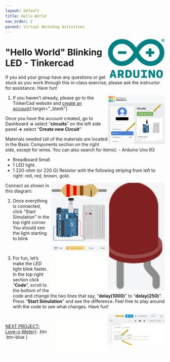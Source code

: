 ```yaml
---
layout: default
title: Hello World
nav_order: 2
parent: Virtual Workshop Activities
---
```

<img src="..\images\arduino-icon.png" alt="arduino icon" style="float:right;width:180px;">

# "Hello World" Blinking LED - Tinkercad

If you and your group have any questions or get stuck as you work through this in-class exercise, please ask the instructor for assistance.  Have fun!

<img src="..\images\virtual_workshops\hello_world\tinkercad_account.png" alt="tinkercad account" style="float:right;width:180px;">

1. If you haven’t already, please go to the TinkerCad website and [create an account](https://www.tinkercad.com/){:target="_blank"}

Once you have the account created, go to Dashboard **->** select “**circuits**” on the left side panel **->** select “**Create new Circuit**”

Materials needed (all of the materials are located in the Basic Components section on the right side, except for wires. You can also search for items):
    - Arduino Uno R3
  - Breadboard Small
  - 1 LED light.
  - 1 220-ohm (or 220 Ω) Resistor with the following striping from left to right: red, red, brown, gold.

<img src="..\images\virtual_workshops\hello_world\led_cartoon.png" alt="led" style="float:right;width:180px;">
<img src="..\images\virtual_workshops\hello_world\resistor_cartoon.png" alt="resistor" style="float:right;width:180px;">

Connect as shown in this diagram:

<img src="..\images\virtual_workshops\hello_world\breadboard_schematic.png" alt="breadboard" style="float:right;width:180px;">

2. Once everything is connected, click “Start Simulation” in the top right corner. You should see the light starting to blink

<img src="..\images\virtual_workshops\hello_world\simulation.png" alt="simulation" style="float:right;width:180px;"> <br>
<img src="..\images\virtual_workshops\hello_world\animated_breadboard.gif" alt="animated breadboard" style="float:right;width:180px;">

3. For fun, let’s make the LED light blink faster.  In the top right section click “**Code**”, scroll to the bottom of the code and change the two lines that say, “**delay(1000)**” to “**delay(250)**”.  Press “**Start Simulation**” and see the difference.   Feel free to play around with the code to see what changes. Have fun!

<img src="..\images\virtual_workshops\hello_world\code.png" alt="code" style="float:right;width:180px;"> <br>
<img src="..\images\virtual_workshops\hello_world\animated_code.gif" alt="animated code" style="float:right;width:180px;">

[NEXT PROJECT: Love-o-Meter](love-o-meter.html){: .btn .btn-blue }
